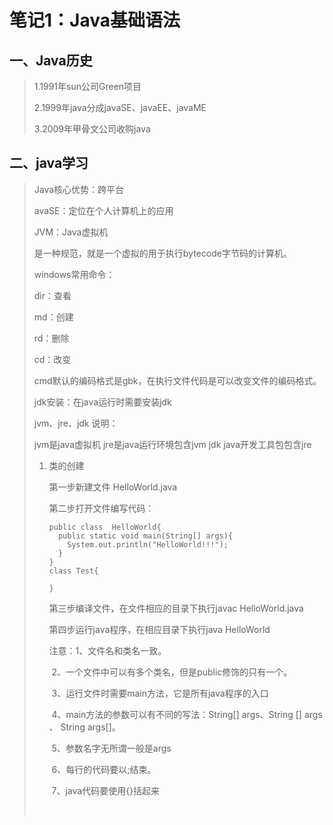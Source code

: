 # 笔记1：Java基础语法

## 一、Java历史

> 1.1991年sun公司Green项目
>
> 2.1999年java分成javaSE、javaEE、javaME
>
> 3.2009年甲骨文公司收购java

## 二、java学习

> Java核心优势：跨平台
>
> avaSE：定位在个人计算机上的应用
>
> JVM：Java虚拟机
>
> 是一种规范，就是一个虚拟的用于执行bytecode字节码的计算机。
>
> windows常用命令：
>
> dir：查看
>
> md：创建
>
> rd：删除
>
> cd：改变
>
> cmd默认的编码格式是gbk，在执行文件代码是可以改变文件的编码格式。
>
> jdk安装：在java运行时需要安装jdk
>
> jvm、jre、jdk 说明：
>
> jvm是java虚拟机  jre是java运行环境包含jvm   jdk java开发工具包包含jre
>
> 1. 类的创建
>
>    第一步新建文件 HelloWorld.java
>
>    第二步打开文件编写代码：
>
>    ```
>    public class  HelloWorld{
>      public static void main(String[] args){
>        System.out.println("HelloWorld!!!");
>      }
>    }
>    class Test{
>      
>    }
>    ```
>
>    第三步编译文件，在文件相应的目录下执行javac HelloWorld.java
>
>    第四步运行java程序，在相应目录下执行java  HelloWorld
>
>    注意：1、文件名和类名一致。
>
>    ​	    2、一个文件中可以有多个类名，但是public修饰的只有一个。
>
>    ​	    3、运行文件时需要main方法，它是所有java程序的入口
>
>    ​	    4、main方法的参数可以有不同的写法：String[]  args、String   []    args 、  String     args[]。
>
>    ​	    5、参数名字无所谓一般是args
>
>    ​	    6、每行的代码要以;结束。
>
>    ​	    7、java代码要使用{}括起来
>
>    ​
>
> 